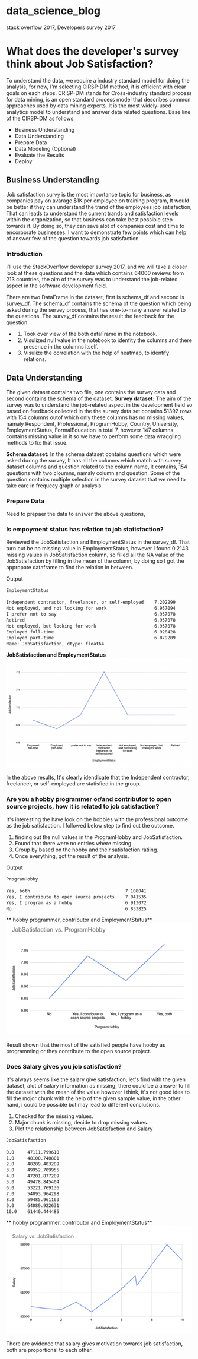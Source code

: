 # data_science_blog
stack overflow 2017, Developers survey 2017
# What does the developer's survey think about Job Satisfaction?

To understand the data, we require a industry standard model for doing the analysis, for now, I'm selecting CIRSP-DM method, it is efficient with clear goals on each steps. CRISP-DM stands for Cross-industry standard process for data mining, is an open standard process model that describes common approaches used by data mining experts. It is the most widely-used analytics model to understand and answer data related questions. Base line of the CIRSP-DM as follows.
- Business Understanding
- Data Understanding 
- Prepare Data 
- Data Modeling (Optional)
- Evaluate the Results
- Deploy

## Business Understanding

Job satisfaction survy is the most importance topic for business, as companies pay on avarage $1K per employee on training program, It would be better if they can understand the trand of the employees job satisfaction, That can leads to understand the current trands and satisfaction levels within the organization, so that business can take best possible step towards it. By doing so, they can save alot of companies cost and time to encorporate businesses. I want to demonstrate few points which can help of answer few of the question towards job satisfaction. 

### Introduction

I’ll use the StackOverflow developer survey 2017, and we will take a closer look at these questions and the data which contains 64000 reviews from 213 countries, the aim of the survey was to understand the job-related aspect in the software development field.

There are two DataFrame in the dataset, first is schema_df and second is survey_df. The schema_df contains the schema of the question which being asked during the servey process, that has one-to-many answer related to the questions. The survey_df contains the result the feedback for the question.

- 1. Took over view of the both dataFrame in the notebook.
- 2. Visulized null value in the notebook to idenfity the columns and there presence in the columns itself.
- 3. Visulize the correlation with the help of heatmap, to identify relations.

## Data Understanding
The given dataset contains two file, one contains the survey data and second contains the schema of the dataset.
**Survey dataset:** The aim of the survey was to understand the job-related aspect in the development field so based on feedback collected in the the survey data set contains 51392 rows with 154 columns outof which only these columns has no missing values, namaly Respondent, Professional, ProgramHobby, Country, University, EmploymentStatus, FormalEducation in total 7, however 147 columns contains missing value in it so we have to perform some data wraggling methods to fix that issue.

**Schema dataset:** In the schema dataset contains questions which were asked during the survey, It has all the columns which match with survey dataset columns and question related to the column name, it contains, 154 questions with two cloumns, namaly column and question. Some of the question contains multiple selection in the survey dataset that we need to take care in frequecy graph or analysis. 

### Prepare Data
Need to prepaer the data to answer the above questions, 


### Is empoyment status has relation to job statisfaction?
Reviewed the JobSatisfaction and EmploymentStatus in the survey_df. That turn out be no missing value in EmploymentStatus, however I found 0.2143 missing values in 
JobSatisfaction column, so filled all the NA value of the JobSatisfaction by filling in the mean of the column, by doing so I got the appropate dataframe to find the relation in between. 

Output
```console
EmploymentStatus

Independent contractor, freelancer, or self-employed    7.202299
Not employed, and not looking for work                  6.957094
I prefer not to say                                     6.957078
Retired                                                 6.957078
Not employed, but looking for work                      6.957078
Employed full-time                                      6.928428
Employed part-time                                      6.879209
Name: JobSatisfaction, dtype: float64
```
**JobSatisfaction and EmploymentStatus**
![plot](jobsatisfaction_and_employmentStatus.png)

In the above results, It's clearly idendicate that the Independent contractor, freelancer, or self-employed are statisfied in the group.

### Are you a hobby programmer or/and contributor to open source projects, how it is related to job satisfaction?

It's interesting the have look on the hobbies with the professional outcome as the job satisfaction. I followed below step to find out the outcome.
1. finding out the null values in the ProgramHobby and JobSatisfaction.
2. Found that there were no entries where missing.
3. Group by based on the hobby and their satisfaction ratiing. 
4. Once everything, got the result of the analysis. 

Output
```console
ProgramHobby

Yes, both                                    7.108041
Yes, I contribute to open source projects    7.041535
Yes, I program as a hobby                    6.913072
No                                           6.833825
```
** hobby programmer, contributor and EmploymentStatus**
![plot](hobby_and_employmentStatus.png)

Result shown that the most of the satisfied people have hooby as programming or they contribute to the open source project.


### Does Salary gives you job satisfaction?
It's always seems like the salary give satisfaction, let's find with the given dataset, alot of salary information as missing, there could be a answer to fill the dataset with the mean of the value however i think, it's not good idea to fill the mojor chunk with the help of the given sample value, in the other hand, i could be possible but may lead to different conclusions.

1. Checked for the missing values.
2. Major chunk is missing, decide to drop missing values.
3. Plot the relationship between JobSatisfaction and Salary

```console
JobSatisfaction

0.0     47111.799610
1.0     48100.740801
2.0     48289.403289
3.0     49952.709955
4.0     47201.877289
5.0     49478.845404
6.0     53221.769136
7.0     54093.964298
8.0     59485.961163
9.0     64089.922631
10.0    61440.444486
```
** hobby programmer, contributor and EmploymentStatus**
![plot](salary_and_employmentStatus.png)

There are avidence that salary gives motivation towards job satisfaction, both are proportional to each other.
